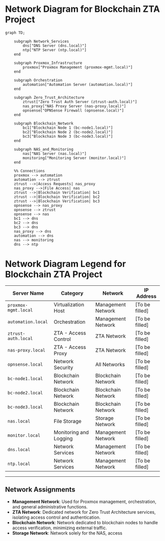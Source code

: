 # Network Diagram for Blockchain ZTA Project

```mermaid
graph TD;
  
    subgraph Network_Services
        dns["DNS Server (dns.local)"]
        ntp["NTP Server (ntp.local)"]
    end
    
    subgraph Proxmox_Infrastructure
        proxmox["Proxmox Management (proxmox-mgmt.local)"]
    end
    
    subgraph Orchestration
        automation["Automation Server (automation.local)"]
    end

    subgraph Zero_Trust_Architecture
        ztrust["Zero Trust Auth Server (ztrust-auth.local)"]
        nas_proxy["NAS Proxy Server (nas-proxy.local)"]
        opnsense["OPNSense Firewall (opnsense.local)"]
    end

    subgraph Blockchain_Network
        bc1["Blockchain Node 1 (bc-node1.local)"]
        bc2["Blockchain Node 2 (bc-node2.local)"]
        bc3["Blockchain Node 3 (bc-node3.local)"]
    end

    subgraph NAS_and_Monitoring
        nas["NAS Server (nas.local)"]
        monitoring["Monitoring Server (monitor.local)"]
    end
    
    %% Connections
    proxmox --> automation
    automation --> ztrust
    ztrust -->|Access Requests| nas_proxy
    nas_proxy -->|File Access| nas
    ztrust -->|Blockchain Verification| bc1
    ztrust -->|Blockchain Verification| bc2
    ztrust -->|Blockchain Verification| bc3
    opnsense --> nas_proxy
    opnsense --> ztrust
    opnsense --> nas
    bc1 --> dns
    bc2 --> dns
    bc3 --> dns
    nas_proxy --> dns
    automation --> dns
    nas --> monitoring
    dns --> ntp
```

# Network Diagram Legend for Blockchain ZTA Project

<div align="center">

| **Server Name**           | **Category**                | **Network**         | **IP Address** |
|---------------------------|-----------------------------|---------------------|----------------|
| `proxmox-mgmt.local`      |Virtualization Host          | Management Network  | [To be filled] |
| `automation.local`        | Orchestration               | Management Network  | [To be filled] |
| `ztrust-auth.local`       | ZTA - Access Control        | ZTA Network         | [To be filled] |
| `nas-proxy.local`         | ZTA - Access Proxy          | ZTA Network         | [To be filled] |
| `opnsense.local`          | Network Security            | All Networks        | [To be filled] |
| `bc-node1.local`          | Blockchain Network          | Blockchain Network  | [To be filled] |
| `bc-node2.local`          | Blockchain Network          | Blockchain Network  | [To be filled] |
| `bc-node3.local`          | Blockchain Network          | Blockchain Network  | [To be filled] |
| `nas.local`               | File Storage                | Storage Network     | [To be filled] |
| `monitor.local`           | Monitoring and Logging      | Management Network  | [To be filled] |
| `dns.local`               | Network Services            | Management Network  | [To be filled] |
| `ntp.local`               | Network Services            | Management Network  | [To be filled] |

</div>

---

## Network Assignments
- **Management Network**: Used for Proxmox management, orchestration, and general administrative functions.
- **ZTA Network**: Dedicated network for Zero Trust Architecture services, isolating access control and authentication.
- **Blockchain Network**: Network dedicated to blockchain nodes to handle access verification, minimizing external traffic.
- **Storage Network**: Network solely for the NAS, access

